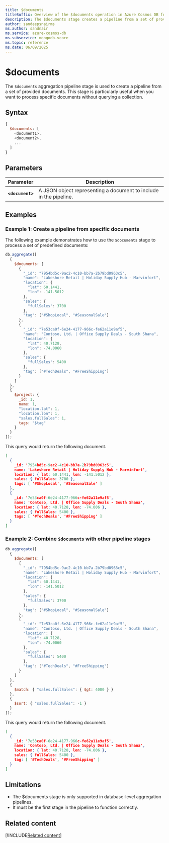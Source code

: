 ```yaml
---
title: $documents
titleSuffix: Overview of the $documents operation in Azure Cosmos DB for MongoDB (vCore)
description: The $documents stage creates a pipeline from a set of provided documents.
author: sandeepsnairms
ms.author: sandnair
ms.service: azure-cosmos-db
ms.subservice: mongodb-vcore
ms.topic: reference
ms.date: 06/09/2025
---
```


# $documents

The `$documents` aggregation pipeline stage is used to create a pipeline from a set of provided documents. This stage is particularly useful when you want to process specific documents without querying a collection.

## Syntax

```javascript
{
  $documents: [
    <document1>,
    <document2>,
    ...
  ]
}
```

## Parameters  

| Parameter | Description |
| --- | --- |
| **`<document>`** | A JSON object representing a document to include in the pipeline. |

## Examples

### Example 1: Create a pipeline from specific documents

The following example demonstrates how to use the `$documents` stage to process a set of predefined documents:

```javascript
db.aggregate([
  {
    $documents: [
      {
        "_id": "7954bd5c-9ac2-4c10-bb7a-2b79bd0963c5",
        "name": "Lakeshore Retail | Holiday Supply Hub - Marvinfort",
        "location": {
          "lat": 60.1441,
          "lon": -141.5012
        },
        "sales": {
          "fullSales": 3700
        },
        "tag": ["#ShopLocal", "#SeasonalSale"]
      },
      {
        "_id": "7e53ca0f-6e24-4177-966c-fe62a11e9af5",
        "name": "Contoso, Ltd. | Office Supply Deals - South Shana",
        "location": {
          "lat": 40.7128,
          "lon": -74.0060
        },
        "sales": {
          "fullSales": 5400
        },
        "tag": ["#TechDeals", "#FreeShipping"]
      }
    ]
  },
  {
    $project: {
      _id: 1,
      name: 1,
      "location.lat": 1,
      "location.lon": 1,
      "sales.fullSales": 1,
      tags: "$tag" 
    }
  }
]);
```

This query would return the following document.

```json
[
  {
    _id: '7954bd5c-9ac2-4c10-bb7a-2b79bd0963c5',
    name: 'Lakeshore Retail | Holiday Supply Hub - Marvinfort',
    location: { lat: 60.1441, lon: -141.5012 },
    sales: { fullSales: 3700 },
    tags: [ '#ShopLocal', '#SeasonalSale' ]
  },
  {
    _id: '7e53ca0f-6e24-4177-966c-fe62a11e9af5',
    name: 'Contoso, Ltd. | Office Supply Deals - South Shana',
    location: { lat: 40.7128, lon: -74.006 },
    sales: { fullSales: 5400 },
    tags: [ '#TechDeals', '#FreeShipping' ]
  }
]

```


### Example 2: Combine `$documents` with other pipeline stages

```javascript
db.aggregate([
  {
    $documents: [
      {
        "_id": "7954bd5c-9ac2-4c10-bb7a-2b79bd0963c5",
        "name": "Lakeshore Retail | Holiday Supply Hub - Marvinfort",
        "location": {
          "lat": 60.1441,
          "lon": -141.5012
        },
        "sales": {
          "fullSales": 3700
        },
        "tag": ["#ShopLocal", "#SeasonalSale"]
      },
      {
        "_id": "7e53ca0f-6e24-4177-966c-fe62a11e9af5",
        "name": "Contoso, Ltd. | Office Supply Deals - South Shana",
        "location": {
          "lat": 40.7128,
          "lon": -74.0060
        },
        "sales": {
          "fullSales": 5400
        },
        "tag": ["#TechDeals", "#FreeShipping"]
      }
    ]
  },
  {
    $match: { "sales.fullSales": { $gt: 4000 } }
  },
  {
    $sort: { "sales.fullSales": -1 }
  }
]);
```

This query would return the following document.

```json
[
  {
    _id: '7e53ca0f-6e24-4177-966c-fe62a11e9af5',
    name: 'Contoso, Ltd. | Office Supply Deals - South Shana',
    location: { lat: 40.7128, lon: -74.006 },
    sales: { fullSales: 5400 },
    tag: [ '#TechDeals', '#FreeShipping' ]
  }
]

```


## Limitations

- The $documents stage is only supported in database-level aggregation pipelines.
- It must be the first stage in the pipeline to function correctly.

## Related content

[!INCLUDE[Related content](../includes/related-content.md)]
